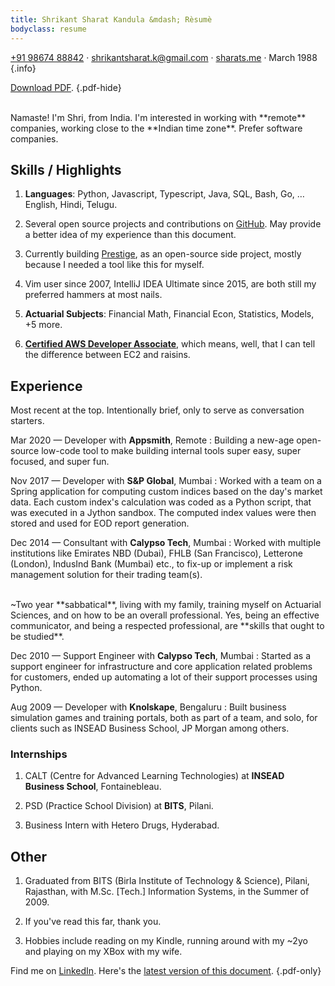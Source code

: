 ```yaml
---
title: Shrikant Sharat Kandula &mdash; Rèsumè
bodyclass: resume
---
```


[+91 98674 88842](tel:+919867488842) ·
[shrikantsharat.k@gmail.com](mailto:shrikantsharat.k@gmail.com) ·
[sharats.me](/) ·
March 1988
{.info}

[Download PDF](/static/shrikant-sharat-kandula-resume.pdf).
{.pdf-hide}

<br>
Namaste! I'm Shri, from India. I'm interested in working with **remote** companies, working close to the **Indian time zone**. Prefer software companies.

## Skills / Highlights

1. **Languages**: Python, Javascript, Typescript, Java, SQL, Bash, Go, … English, Hindi, Telugu.

1. Several open source projects and contributions on [GitHub](/gh). May provide a better idea of my experience than this document.

1. Currently building [Prestige](https://prestigemad.com), as an open-source side project, mostly because I needed a tool like this for myself.

1. Vim user since 2007, IntelliJ IDEA Ultimate since 2015, are both still my preferred hammers at most nails.

1. **Actuarial Subjects**: Financial Math, Financial Econ, Statistics, Models, +5 more.

1. [**Certified AWS Developer Associate**](https://www.credly.com/badges/f1c8ec16-3d58-4b1c-90ea-7c1800283ea0), which means, well, that I can tell the difference between EC2 and raisins.

## Experience

Most recent at the top. Intentionally brief, only to serve as conversation starters.

Mar 2020 &mdash; Developer with **Appsmith**, Remote
:   Building a new-age open-source low-code tool to make building internal tools super easy, super focused, and super fun.

Nov 2017 &mdash; Developer with **S&P Global**, Mumbai
:   Worked with a team on a Spring application for computing custom indices based on the day's market data. Each custom index's calculation was coded as a Python script, that was executed in a Jython sandbox. The computed index values were then stored and used for EOD report generation.

Dec 2014 &mdash; Consultant with **Calypso Tech**, Mumbai
:   Worked with multiple institutions like Emirates NBD (Dubai), FHLB (San Francisco), Letterone (London), IndusInd Bank (Mumbai) etc., to fix-up or implement a risk management solution for their trading team(s).

<br>
~Two year **sabbatical**, living with my family, training myself on Actuarial Sciences, and on how to be an overall professional. Yes, being an effective communicator, and being a respected professional, are **skills that ought to be studied**.

Dec 2010 &mdash; Support Engineer with **Calypso Tech**, Mumbai
:   Started as a support engineer for infrastructure and core application related problems for customers, ended up automating a lot of their support processes using Python.

Aug 2009 &mdash; Developer with **Knolskape**, Bengaluru
:   Built business simulation games and training portals, both as part of a team, and solo, for clients such as INSEAD Business School, JP Morgan among others.

### Internships

1. CALT (Centre for Advanced Learning Technologies) at **INSEAD Business School**, Fontainebleau.

1. PSD (Practice School Division) at **BITS**, Pilani.

1. Business Intern with Hetero Drugs, Hyderabad.

## Other

1. Graduated from BITS (Birla Institute of Technology & Science), Pilani, Rajasthan, with M.Sc. [Tech.] Information Systems, in the Summer of 2009.

1. If you've read this far, thank you.

1. Hobbies include reading on my Kindle, running around with my ~2yo and playing on my XBox with my wife.

Find me on [LinkedIn](/linkedin). Here's the [latest version of this document](https://sharats.me/resume/).
{.pdf-only}

